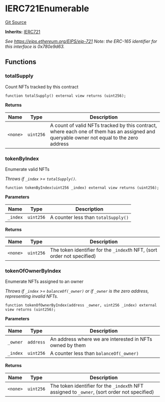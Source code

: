 # IERC721Enumerable
[Git Source](https://github.com/metacontract/mc/blob/93e4f2d4a013f48ae1db91ed21bff3eb8a27ce1d/src/devkit/Flattened.sol)

**Inherits:**
[IERC721](interface.IERC721.md)

*See https://eips.ethereum.org/EIPS/eip-721
Note: the ERC-165 identifier for this interface is 0x780e9d63.*


## Functions
### totalSupply

Count NFTs tracked by this contract


```solidity
function totalSupply() external view returns (uint256);
```
**Returns**

|Name|Type|Description|
|----|----|-----------|
|`<none>`|`uint256`|A count of valid NFTs tracked by this contract, where each one of them has an assigned and queryable owner not equal to the zero address|


### tokenByIndex

Enumerate valid NFTs

*Throws if `_index` >= `totalSupply()`.*


```solidity
function tokenByIndex(uint256 _index) external view returns (uint256);
```
**Parameters**

|Name|Type|Description|
|----|----|-----------|
|`_index`|`uint256`|A counter less than `totalSupply()`|

**Returns**

|Name|Type|Description|
|----|----|-----------|
|`<none>`|`uint256`|The token identifier for the `_index`th NFT, (sort order not specified)|


### tokenOfOwnerByIndex

Enumerate NFTs assigned to an owner

*Throws if `_index` >= `balanceOf(_owner)` or if
`_owner` is the zero address, representing invalid NFTs.*


```solidity
function tokenOfOwnerByIndex(address _owner, uint256 _index) external view returns (uint256);
```
**Parameters**

|Name|Type|Description|
|----|----|-----------|
|`_owner`|`address`|An address where we are interested in NFTs owned by them|
|`_index`|`uint256`|A counter less than `balanceOf(_owner)`|

**Returns**

|Name|Type|Description|
|----|----|-----------|
|`<none>`|`uint256`|The token identifier for the `_index`th NFT assigned to `_owner`, (sort order not specified)|


